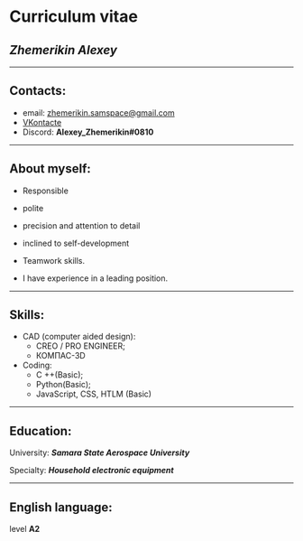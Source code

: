 # **Curriculum vitae**



## ***Zhemerikin Alexey***
---
## Сontacts:

* email: zhemerikin.samspace@gmail.com
* [VKontacte](https://vk.com/id28867461) 
* Discord: **Alexey_Zhemerikin#0810**
---
## About myself:
* Responsible
* polite
* precision and attention to detail
* inclined to self-development
* Teamwork skills.

* I have experience in a leading position.
---
## **Skills**:
* CAD (computer aided design):
  * CREO / PRO ENGINEER;
  * КОМПАС-3D
* Coding:
  * C ++(Basic);
  * Python(Basic);
  * JavaScript, CSS, HTLM (Basic)

---
## Education:

University: ***Samara State Aerospace University***

Specialty: ***Household electronic equipment***




---
## English language:

level **A2**